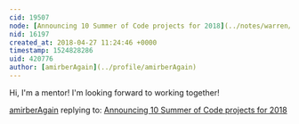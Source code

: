 ```yaml
---
cid: 19507
node: [Announcing 10 Summer of Code projects for 2018](../notes/warren/04-23-2018/announcing-9-google-summer-of-code-projects-for-2018)
nid: 16197
created_at: 2018-04-27 11:24:46 +0000
timestamp: 1524828286
uid: 420776
author: [amirberAgain](../profile/amirberAgain)
---
```


Hi, I'm a mentor! I'm looking forward to working together!

[amirberAgain](../profile/amirberAgain) replying to: [Announcing 10 Summer of Code projects for 2018](../notes/warren/04-23-2018/announcing-9-google-summer-of-code-projects-for-2018)

